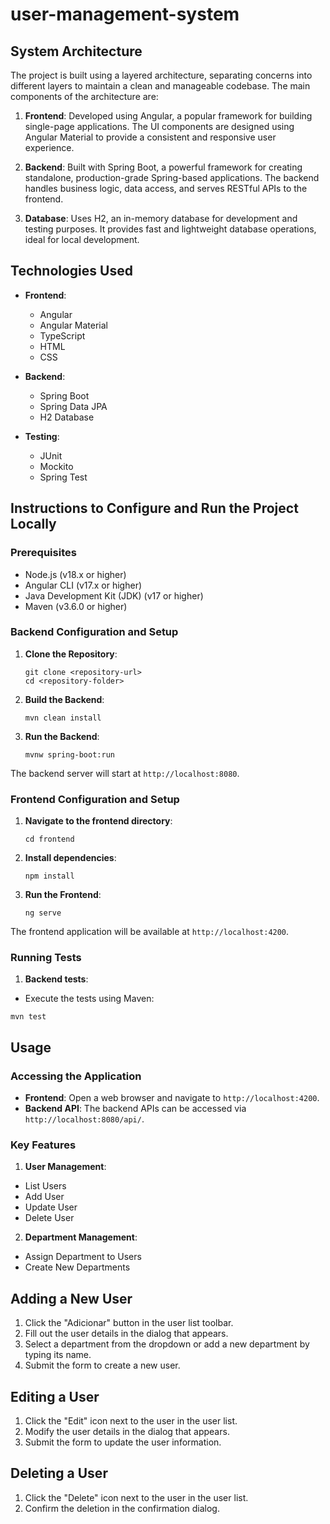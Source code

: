 # user-management-system

## System Architecture

The project is built using a layered architecture, separating concerns into different layers to maintain a clean and manageable codebase. The main components of the architecture are:

1. **Frontend**: Developed using Angular, a popular framework for building single-page applications. The UI components are designed using Angular Material to provide a consistent and responsive user experience.

2. **Backend**: Built with Spring Boot, a powerful framework for creating standalone, production-grade Spring-based applications. The backend handles business logic, data access, and serves RESTful APIs to the frontend.

3. **Database**: Uses H2, an in-memory database for development and testing purposes. It provides fast and lightweight database operations, ideal for local development.

## Technologies Used

- **Frontend**:
  - Angular
  - Angular Material
  - TypeScript
  - HTML
  - CSS

- **Backend**:
  - Spring Boot
  - Spring Data JPA
  - H2 Database

- **Testing**:
  - JUnit
  - Mockito
  - Spring Test

## Instructions to Configure and Run the Project Locally

### Prerequisites

- Node.js (v18.x or higher)
- Angular CLI (v17.x or higher)
- Java Development Kit (JDK) (v17 or higher)
- Maven (v3.6.0 or higher)

### Backend Configuration and Setup

1. **Clone the Repository**:
   ```
   git clone <repository-url>
   cd <repository-folder>
   ```
2. **Build the Backend**:
   ```
   mvn clean install
   ```
3. **Run the Backend**:
   ```
   mvnw spring-boot:run
   ```
The backend server will start at `http://localhost:8080`.

### Frontend Configuration and Setup

1. **Navigate to the frontend directory**:
   ```
   cd frontend
   ```
2. **Install dependencies**:
   ```
   npm install
   ```
3. **Run the Frontend**:
   ```
   ng serve
   ```
The frontend application will be available at `http://localhost:4200`.

### Running Tests

1. **Backend tests**:
  - Execute the tests using Maven:
   ```
   mvn test
   ```

## Usage

### Accessing the Application

-  **Frontend**: Open a web browser and navigate to `http://localhost:4200`.
-  **Backend API**: The backend APIs can be accessed via `http://localhost:8080/api/`.

### Key Features

1. **User Management**:
- List Users
- Add User
- Update User
- Delete User

2. **Department Management**:
- Assign Department to Users
- Create New Departments

## Adding a New User

1. Click the "Adicionar" button in the user list toolbar.
2. Fill out the user details in the dialog that appears.
3. Select a department from the dropdown or add a new department by typing its name.
4. Submit the form to create a new user.

## Editing a User

1. Click the "Edit" icon next to the user in the user list.
2. Modify the user details in the dialog that appears.
3. Submit the form to update the user information.

## Deleting a User
1. Click the "Delete" icon next to the user in the user list.
2. Confirm the deletion in the confirmation dialog.
